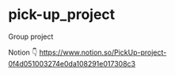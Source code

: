 # pick-up_project
 Group project
 
Notion 👇
https://www.notion.so/PickUp-project-0f4d051003274e0da108291e017308c3
